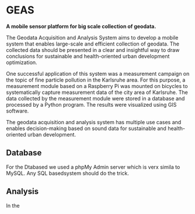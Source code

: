 # GEAS

**A mobile sensor platform for big scale collection of geodata.**

The Geodata Acquisition and Analysis System aims to develop a mobile system that enables large-scale and efficient collection of geodata. The collected data should be presented in a clear and insightful way to draw conclusions for sustainable and health-oriented urban development optimization.

One successful application of this system was a measurement campaign on the topic of fine particle pollution in the Karlsruhe area. For this purpose, a measurement module based on a Raspberry Pi was mounted on bicycles to systematically capture measurement data of the city area of Karlsruhe. The data collected by the measurement module were stored in a database and processed by a Python program. The results were visualized using GIS software.

The geodata acquisition and analysis system has multiple use cases and enables decision-making based on sound data for sustainable and health-oriented urban development.

## Database
For the Dtabased we used a phpMy Admin server which is verx simila to MySQL. Any SQL basedsystem should do the trick.

## Analysis

In the 
